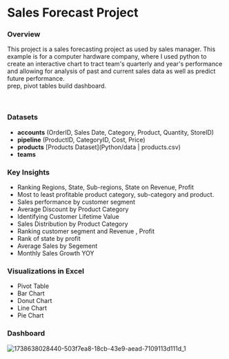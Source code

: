  
# Sales Forecast Project  

### Overview  
This project is a sales forecasting project as used by sales manager. This example is for a computer hardware company, where I used python to create an interactive chart to tract team's quarterly and year's performance and allowing for analysis of past and current sales data as well as predict future 
performance.   
prep, 
pivot tables
build dashboard.
‭
 
‭  
### Datasets
- **accounts** (OrderID, Sales Date, Category, Product, Quantity, StoreID)
- **pipeline** (ProductID, CategoryID, Cost, Price)
- **products** [Products Dataset](Python/data | products.csv)
- **teams**  


### Key Insights  
- Ranking Regions, State, Sub-regions, State on Revenue, Profit
- Most to least profitable product category, sub-category and product.
- Sales performance by customer segment
- Average Discount by Product Category
- Identifying Customer Lifetime Value
- Sales Distribution by Product Category
- Ranking customer segment and Revenue , Profit
- Rank of state by profit
- Average Sales by Segement
- Monthly Sales Growth YOY

### Visualizations in Excel
- Pivot Table
- Bar Chart
- Donut Chart
- Line Chart
- Pie Chart

### Dashboard
![1738638028440-503f7ea8-18cb-43e9-aead-7109113d111d_1](https://github.com/user-attachments/assets/570a1be0-30f2-42bb-a16c-28879f4111f9)


